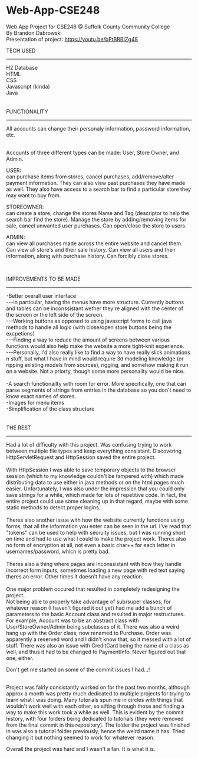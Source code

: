 # Web-App-CSE248
Web App Project for CSE248 @ Suffolk County Community College<br>
By Brandon Dabrowski<br>
Presentation of project: https://youtu.be/bPtBRBIZg48 <br>

TECH USED
__________
H2 Database <br>
HTML<br>
CSS<br>
Javascript (kinda)<br>
Java<br>
<br><br>
FUNCTIONALITY
____________
All accounts can change their personaly information, password information, etc.<br><br>

Accounts of three different types can be made: User, Store Owner, and Admin.<br>

USER: <br>
can purchase items from stores, cancel purchases, add/remove/alter payment information. 
They can also view past purchases they have made as well. They also have access to a search bar to find a particular store they may want to buy from.

STOREOWNER: <br>
can create a store, change the stores Name and Tag (descriptor to help the search bar find the store). 
Manage the store by adding/removing items for sale, cancel unwanted user purchases. Can open/close the store to users.

ADMIN:<br>
can view all purchases made across the entire website and cancel them. Can view all store's and their sale history. Can view all users and their information, along with purchase history. Can forcibly close stores.

<br>

IMPROVEMENTS TO BE MADE
_______________________
-Better overall user interface<br>
---in particular, having the menus have more structure. Currently buttons and tables can be inconssistant wether they're aligned with the center of the screen or the left side of the screen. <br>
---Working buttons as opposed to using javascript forms to call java methods to handle all logic (with close/open store buttons being the excpetions)<br>
---Finding a way to reduce the amount of screens between various functions would also help make the website a more tight-knit experience. <br>
---Personally, I'd also really like to find a way to have really slick animations n stuff, but what I have in mind would require 3d modeling knowledge (or ripping existing models from sources), rigging, and somehow making it run on a website. Not a priorty, though some more personality would be nice. <br>
<br>
-A search functionailty with room for error. More specifically, one that can parse segments of strings from entries in the database so you don't need to know exact names of stores. <br>
-Images for menu items<br>
-Simplification of the class structure<br>
<br><br>
THE REST
__________
Had a lot of difficulty with this project. Was confusing trying to work between multiple file types and keep everything consistant. Discovering HttpServletRequest and HttpSession saved the entire project. <br><br>
With HttpSession I was able to save temporary objects to the browser session (which to my knowledge couldn't be tampered with) which made distributing data to use either in java methods or on the html pages much easier. 
Unfortunately, I was also under the impression that you could only save strings for a while, which made for lots of repetitive code.
In fact, the entire project could use some cleaning up in that regard, maybe with some static methods to detect proper logins.<br>
<br>
Theres also another issue with how the website currently functions using forms, that all the information you enter can be seen in the url. 
I've read that "tokens" can be used to help with secruity issues, but I was running short on time and had to use what I could to make the project work. 
Theres also no form of encryption at all, not even a basic char++ for each letter in usernames/password, which is pretty bad. <br>
<br>
Theres also a thing where pages are inconssistant with how they handle incorrect form inputs, sometimes loading a new page with red text saying theres an error.
Other times it doesn't have any reaction. <br>
<br>
One major problem occured that resulted in completely redesigning the project.<br>
Not being able to properly take advantage of sub/super classes, for whatever reason (I haven't figured it out yet) had me add a bunch of parameters to the basic Account class and resulted in major restructures.
For example, Account was to be an abstract class with User/StoreOwner/Admin being subclasses of it.
There was also a weird hang up with the Order class, now renamed to Purchase. Order was apparently a reserved word and I didn't know that, so it messed with a lot of stuff.
There was also an issue with CreditCard being the name of a class as well, and thus it had to be changed to PaymentInfo. Never figured out that one, either. <br>

Don't get me started on some of the commit issues I had...! <br>

<br>
Project was fairly consistantly worked on for the past two months, although approx a month was pretty much dedicated to multiple projects for trying to learn what I was doing. 
Many tutorials spun me in circles with things that wouldn't work well with each other, so sifting through those and finding a way to make this work took a while as well. 
This is evident by the commit history, with four folders being dedicated to tutorials (they were removed from the final commit in this repository).
The folder the project was finished in was also a tutorial folder previously, hence the weird name it has. Tried changing it but nothing seemed to work for whatever reason. <br>

Overall the project was hard and I wasn't a fan. It is what it is.


